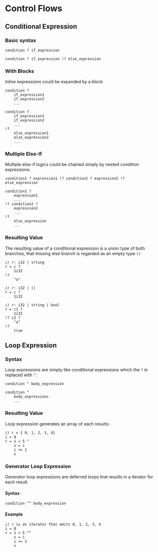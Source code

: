 # Control Flows

## Conditional Expression

### Basic syntax

```vyasa
condition ? if_expression

condition ? if_expression !? else_expression
```

### With Blocks

Inline expressions could be expanded by a block

```vyasa
condition ?
    if_expression1
    if_expression2
    ...

condition ?
    if_expression1
    if_expression2
    ...
!?
    else_expression1
    else_expression2
    ...
```

### Multiple Else-If

Multiple else-if logics could be chained simply by nested condition expressions:

```vyasa
condition1 ? expression1 !? condition2 ? expression2 !? else_expression

condition1 ?
    expression1
    ...
!? condition2 ?
    expression2
    ...
!?
    else_expression
    ...
```

### Resulting Value

The resulting value of a conditional expression is a union type of both branches, that missing else branch is regarded as an empty type `()`

```vyasa
// r: i32 | srting
r = c ?
    1i32
!?
    "a"

// r: i32 | ()
r = c ?
    1i32

// r: i32 | string | bool
r = c1 ?
    1i32
!? c2 ?
    "a"
!?
    true
```

## Loop Expression

### Syntax

Loop expressions are simply like conditional expressions which the `?` is replaced with `^`:

```vyasa
condition ^ body_expression

condition ^
    body_expressions
    ...
```

### Resulting Value

Loop expression generates an array of each results:

```vyasa
// r = { 0, 1, 2, 3, 4}
i = 0
r = 1 < 5 ^
    v = i
    i += 1
    v
```

### Generator Loop Expression

Generator loop expressions are deferred loops that results in a iterator for each result

#### Syntax

```vyasa
condition ^^ body_expression
```

#### Example

```vyasa
// r is an iterator that emits 0, 1, 2, 3, 4
i = 0
r = 1 < 5 ^^
    v = i
    i += 1
    v
```

